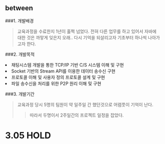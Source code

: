 ## between

###1. 개발배경
> 교육과정을 수료한지 1년이 훌쩍 넘었다. 전혀 다른 업무를 하고 있어서 자바에 대한 것은 까맣게 잊은지 오래..
> 다시 기억을 되살리고자 기초부터 하나씩 나아가고자 한다.

###2. 개발목적
<li>채팅시스템 개발을 통한 TCP/IP 기반 C/S 시스템 이해 및 구현</li>
<li>Socket 기반의 Stream API를 이용한 데이터 송수신 구현</li>
<li>프로토콜 이해 및 사용자 정의 프로토콜 설계 및 구현</li>
<li>파일 송수신을 처리를 위한 P2P 원리 이해 및 구현</li>

###3. 개발기간
> 교육과정 당시 5명의 팀원이 약 일주일 간 했던것으로 어렴풋이 기억이 난다.
>> 따라서 두명이서 2주일간의 프로젝트 일정을 잡았다.


# 3.05 HOLD
